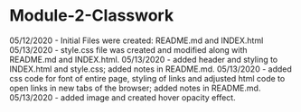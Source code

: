 # Module-2-Classwork

05/12/2020 - Initial Files were created: README.md and INDEX.html
05/13/2020 - style.css file was created and modified along with README.md and INDEX.html.
05/13/2020 - added header and styling to INDEX.html and style.css; added notes in README.md.
05/13/2020 - added css code for font of entire page, styling of links and adjusted html code to open links in new tabs of the browser; added notes in README.md.
05/13/2020 - added image and created hover opacity effect.